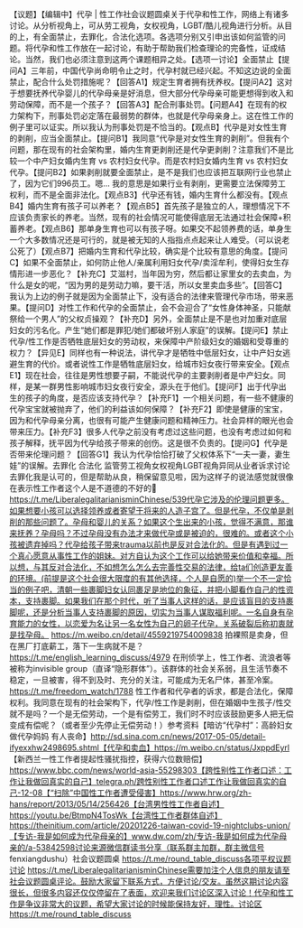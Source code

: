 【议题】【编辑中】代孕 | 性工作社会议题圆桌关于代孕和性工作，网络上有诸多讨论。从分析视角上，可从劳工视角，女权视角，LGBT/酷儿视角进行分析。从目的上，有全面禁止，去罪化，合法化选项。各选项分别又引申出该如何监管的问题。将代孕和性工作放在一起讨论，有助于帮助我们检查理论的完备性，证成结论。当然，我们也必须注意到这两个课题相异之处。【选项一讨论】全面禁止【提问A】三年前，中国代孕尚命明令止之时，代孕村就已经兴起。不知这边说的全面禁止，配合什么处罚措施呢？【回答A1】规定生育者拥有抚养权。【提问A2】这对于想要抚养代孕婴儿的代孕母亲是好消息，但大部分代孕母亲可能更想得到收入和劳动保障，而不是一个孩子？【回答A3】配合刑事处罚。【问题A4】在现有的权力架构下，刑事处罚必定落在最弱势的群体，也就是代孕母亲身上。这在性工作的例子里可以证实。所以我认为刑事处罚是不恰当的。【观点B】代孕是对女性生育的剥削，应当全面禁止。【提问B1】我同意“代孕是对女性生育的剥削”。但我有个问题，那在现有的社会架构里，婚内生育更剥削还是代孕更剥削？注意我们不是比较一个中产妇女婚内生育 vs 农村妇女代孕。而是农村妇女婚内生育 vs 农村妇女代孕。【提问B2】如果剥削就要全面禁止，是不是我们也应该把互联网行业也禁止了，因为它们996员工。嗯... 我的意思是如果行业有剥削，更需要立法保障劳工权利，而不是全面非法化。【观点B3】代孕还有钱，婚内生育什么都没有。【观点B4】婚内生育有孩子可以养老？【观点B5】首先孩子是独立的人，理想情况下不应该负责家长的养老。当然，现有的社会情况可能使得底层无法通过社会保障+积蓄养老。【观点B6】那单身生育也可以有孩子呀。如果交不起领养费的话，单身生一个大多数情况还是可行的，就是被无知的人指指点点起来让人难受。（可以说老公死了）【观点B7】把婚内生育和代孕比较，确实是个比较有意思的角度。【提问C】如果不全面禁止，如何防止他人/亲属利用妇女代孕/卖淫牟利，使得妇女生存情形进一步恶化？【补充C】艾滋村，当年因为穷，然后都让家里女的去卖血，为什么是女的呢，“因为男的是劳动力嘛，要干活，所以女里卖血多些”。【回答C】我认为上边的例子就是因为全面禁止下，没有适合的法律来管理代孕市场，带来恶果。【提问D】对性工作和代孕的全面禁止，会不会迎合了“女性身体神圣，只能献祭给一个男人”的父权贞操观？【补充D】另外，全面禁止是不是也对加重对底层妇女的污名化。产生“她们都是罪犯/她们都破坏别人家庭”的误解。【提问E】禁止代孕/性工作是否牺牲底层妇女的劳动权，来保障中产阶级妇女的婚姻和受尊重的权力？【异见E】同样也有一种说法，讲代孕才是牺牲中低层妇女，让中产妇女逃避生育的代价。或者说性工作是牺牲底层妇女，给城市妇女夜行带来安全。【观点E1】现在社会，往往是男性想要子嗣，不能说代孕的主要剥削者是中产妇女。同样，是某一群男性影响城市妇女夜行安全，源头在于他们。【提问F】出于代孕出生的孩子的角度，是否应该支持代孕？【补充F1】一个相关问题，有一些不健康的代孕宝宝就被抛弃了，他们的利益该如何保障？【补充F2】即使是健康的宝宝，因为和代孕母亲分离，也很有可能产生健康问题和精神压力。社会异样的眼光也会带来压力。【补充F3】很多人代孕之前没有考虑过这些问题，也没有考虑过如何和孩子解释，抚平因为代孕给孩子带来的创伤。这是很不负责的。【提问G】代孕是否带来伦理问题？【回答G1】我认为代孕恰恰打破了父权体系下“一夫一妻，妻生娃”的误解。去罪化 合法化 监管劳工视角女权视角LGBT视角异同从业者诉求讨论去罪化我是认可的，但是帮助从良，稍保留意见啦，因为这样子的说法感觉就很像在表示性工作者这个人是不道德的不好的🙁 https://t.me/LiberalegalitarianisminChinese/539代孕它涉及的伦理问题更多。如果想要小孩可以选择领养或者寄望于将来的人造子宫了。但是代孕，不仅单是剥削的那些问题了。孕母和婴儿的关系？如果这个生出来的小孩，觉得不满意，那谁来抚养？孕母吗？不过孕母没有办法才来做代孕或是被迫的，很难的。或者这个小孩被遗弃掉吗？代孕给孩子带来trauma以前也是反对合法化的。但是有遇到过一个真心愿意从事性工作的姐妹。对方自认为这个工作可以给她带来价值和幸福。所以想，与其反对合法化，不如想怎么怎么去完善性交易的法律，给ta们创造更友善的环境。(前提是这个社会很大限度的有其他选择，个人是自愿的)举一个不一定恰当的例子吧，清朝一些裹脚妇女认同裹足是地位的象征，并把小脚看作自己的性资本，支持裹脚。如果我们在那个时代，听了当事人这样的话，是应该盲目的支持裹脚呢，还是分析当事人支持裹脚的原因，切实为当事人谋取福利呢。一名自身有孕育能力的女性，以恋爱为名让另一名女性为自己的卵子代孕，关系破裂后称初衷就是找孕母。 https://m.weibo.cn/detail/4559219754009838 拍裸照是卖身，但在黑厂打底薪工，落下一生病就不是？ https://t.me/english_learning_discuss/4979 在刑侦学上，性工作者、流浪者等被称为invisible group（直译“隐形群体”）。该群体的社会关系弱，且生活节奏不稳定，一旦被害，得不到及时、充分的关注，可能成为无名尸体，甚至冷案。https://t.me/freedom_watch/1788 性工作者和代孕者的诉求，都是合法化，保障权利。我同意在现有的社会架构下，代孕/性工作是剥削，但在婚姻中生孩子/性交就不是吗？一个是无偿劳动，一个是有偿劳工，我们时不时应该鼓励更多人把无偿变成有偿呢？（或者至少先停止无偿劳动！）参考资料【暗访“代孕村”：高龄妇女做代孕妈妈 有人丧命】http://sd.sina.com.cn/news/2017-05-05/detail-ifyexxhw2498695.shtml【代孕和卖血】https://m.weibo.cn/status/JxppdEyrl 【新西兰一性工作者提起性骚扰指控，获得六位数赔偿】https://www.bbc.com/news/world-asia-55298303【跨性别性工作者口述：工作让我做回真实的自己】telegra.ph/跨性别性工作者口述工作让我做回真实的自己-12-08【“扫除”中国性工作者遭受侵害】https://www.hrw.org/zh-hans/report/2013/05/14/256426【台湾男性性工作者自述】https://youtu.be/BtmpN4TosWk【台湾性工作者群体自述】https://theinitium.com/article/20201226-taiwan-covid-19-nightclubs-union/【专访-我是如何成为代孕母亲的】www.dw.com/zh/专访-我是如何成为代孕母亲的/a-53842598讨论来源微信群读书分享（联系群主加群，群主微信号 fenxiangdushu）社会议题圆桌 https://t.me/round_table_discuss各项平权议题讨论 https://t.me/LiberalegalitarianisminChinese需要加注个人信息的朋友请至社会议题圆桌评论。鼓励大家留下联系方式，方便讨论/交友。虽然这期讨论内容很长，但很多内容还仅仅停留在了表面，欢迎来我们讨论区深入讨论！代孕和性工作是争议非常大的议题，希望大家讨论的时候能保持友好，理性。讨论区https://t.me/round_table_discuss